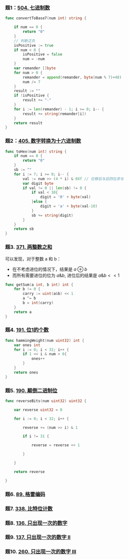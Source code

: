 ### 题1：[504. 七进制数](https://leetcode-cn.com/problems/base-7/)
~~~go
func convertToBase7(num int) string {

    if num == 0 {
        return "0"
    }
    // 判断正负
    isPositive := true
    if num < 0 {
        isPositive = false
        num = -num
    }
    var remander []byte
    for num > 0 {
        remander = append(remander, byte(num % 7)+48)
        num /= 7
    }
    result := ""
    if !isPositive {
        result += "-"
    }
    for i := len(remander) - 1; i >= 0; i-- {
        result += string(remander[i])
    }
    return result
}
~~~
### 题2：[405. 数字转换为十六进制数](https://leetcode-cn.com/problems/convert-a-number-to-hexadecimal/)
~~~go
func toHex(num int) string {
    if num == 0 {
        return "0"
    }
    sb := ""
    for i := 7; i >= 0; i-- {
        val := num >> (4 * i) & 0Xf // 位移后与后四位求与
        var digit byte
        if val != 0 || len(sb) != 0 {
            if val < 10{
                digit = '0' + byte(val)
            }else {
                digit = 'a' + byte(val-10)
            }
            sb += string(digit)
        }
    }
    return sb
}
~~~
### 题3. [371. 两整数之和](https://leetcode-cn.com/problems/sum-of-two-integers/)

可以发现，对于整数 a 和 b：

- 在不考虑进位的情况下，结果是 $a\oplus b$
- 而所有需要进位的位为 $a\&b$, 进位后的结果是 $a\&b<<1$
~~~go
func getSum(a int, b int) int {
    for b != 0 {
        carry := uint(a&b) << 1
        a ^= b
        b = int(carry)
    }
    return a
}
~~~
### 题4. [191. 位1的个数](https://leetcode-cn.com/problems/number-of-1-bits/)
~~~go
func hammingWeight(num uint32) int {
    var ones int
    for i := 0; i < 32; i++ {
        if 1 << i & num > 0{
            ones++
        }
    }
    return ones
}
~~~
### 题5. [190. 颠倒二进制位](https://leetcode-cn.com/problems/reverse-bits/)
~~~go 
func reverseBits(num uint32) uint32 {

    var reverse uint32 = 0

    for i := 0; i < 32; i++ {

        reverse += (num >> i) & 1

        if i != 31 {

            reverse = reverse << 1

        }

    }

    return reverse

}
~~~

### 题6. [89. 格雷编码](https://leetcode-cn.com/problems/gray-code/)

### 题7. [338. 比特位计数](https://leetcode-cn.com/problems/counting-bits/)

### 题8. [136. 只出现一次的数字](https://leetcode-cn.com/problems/single-number/)

### 题9. [137. 只出现一次的数字 II](https://leetcode-cn.com/problems/single-number-ii/)

### 题10. [260. 只出现一次的数字 III](https://leetcode-cn.com/problems/single-number-iii/)